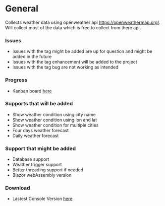 # General
Collects weather data using openweather api https://openweathermap.org/. 
Will collect most of the data which is free to collect from there api. 

### Issues
- Issues with the tag might be added are up for question and might be added in the future
- Issues with the tag enhancement will be added to the project
- Issues with the tag bug are not working as intended

### Progress
- Kanban board [here](https://github.com/users/Carpenteri1/projects/3) 

### Supports that will be added
- Show weather condition using city name
- Show weather condition using lon and lat
- Show weather condition for multiple cities
- Four days weather forecast 
- Daily weather forecast 

### Support that might be added

-  Database support
-  Weather trigger support
-  Better threading support if needed
-  Blazor webAssembly version

### Download 
- Lastest Console Version [here](https://github.com/Carpenteri1/WeatherApp/releases/download/v1.0/Bin.zip) 
